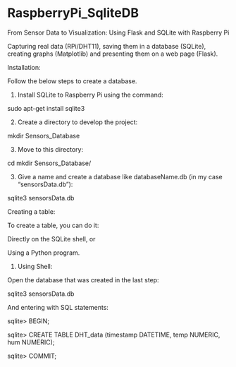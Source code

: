 # RaspberryPi_SqliteDB

From Sensor Data to Visualization:  Using Flask and SQLite with Raspberry Pi

Capturing real data (RPi/DHT11), saving them in a database (SQLite), creating graphs (Matplotlib) and presenting them on a web page (Flask).

Installation:

Follow the below steps to create a database.

1. Install SQLite to Raspberry Pi using the command:

sudo apt-get install sqlite3

2. Create a directory to develop the project:

mkdir Sensors_Database

3. Move to this directory:

cd mkdir Sensors_Database/

3. Give a name and create a database like databaseName.db (in my case “sensorsData.db”):

sqlite3 sensorsData.db

Creating a table:

To create a table, you can do it:

Directly on the SQLite shell, or

Using a Python program.

1. Using Shell:

Open the database that was created in the last step:

sqlite3 sensorsData.db

And entering with SQL statements:

sqlite> BEGIN;

sqlite> CREATE TABLE DHT_data (timestamp DATETIME,  temp NUMERIC, hum NUMERIC);

sqlite> COMMIT;
